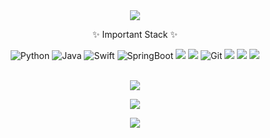 <div align=center>
	<img src="https://capsule-render.vercel.app/api?type=waving&color=auto&height=200&section=header&text=Juhoon%20Github!&fontSize=90" />	
</div>

<div align=center>
	<p>✨ Important Stack ✨</p>
<img alt="Python" src ="https://img.shields.io/badge/Python-3776AB.svg?&style=for-the-badge&logo=Python&logoColor=white"/> 
<img alt="Java" src ="https://img.shields.io/badge/Java-607078.svg?&style=for-the-badge&logo=Java&logoColor=white"/>
<img alt="Swift" src="https://img.shields.io/badge/Swift-F05138?style=for-the-badge&logo=Swift&logoColor=white"/>
<img alt="SpringBoot" src="https://img.shields.io/badge/springboot-6DB33F?style=for-the-badge&logo=springboot&logoColor=white"> 
<img src="https://img.shields.io/badge/Firebase-FFCA28?style=for-the-badge&logo=firebase&logoColor=black"/>
<img src="https://img.shields.io/badge/MySQL-00000F?style=for-the-badge&logo=mysql&logoColor=white"/>
<img alt= "Git" src="https://img.shields.io/badge/git-F05032?style=for-the-badge&logo=git&logoColor=white">
<img src="https://img.shields.io/badge/Amazon AWS-232F3E?style=for-the-badge&logo=Amazon%20AWS&logoColor=white"/>
<img src="https://img.shields.io/badge/Postman-FF6C37?style=for-the-badge&logo=Postman&logoColor=white"/>
<img src="https://img.shields.io/badge/Swagger-85EA2D?style=for-the-badge&logo=Swagger&logoColor=white"/>
</div>
<br>
<p align="center"> 
	<img src="https://github-readme-stats.vercel.app/api?username=wngns1101&theme=radical&show_icons=true"/>
</p>
<p align="center">
	<img src="https://github-readme-stats.vercel.app/api/top-langs/?username=wngns1101&layout=compact&theme=radical"/>
</p>
<p align="center">
	<img src="http://mazassumnida.wtf/api/generate_badge?boj=wngns0812"/>
</p>
	
    
<!--
**wngns1101/wngns1101** is a ✨ _special_ ✨ repository because its `README.md` (this file) appears on your GitHub profile.

Here are some ideas to get you started:

- 🔭 I’m currently working on ...
- 🌱 I’m currently learning ...
- 👯 I’m looking to collaborate on ...
- 🤔 I’m looking for help with ...
- 💬 Ask me about ...
- 📫 How to reach me: ...
- 😄 Pronouns: ...
- ⚡ Fun fact: ...
-->
